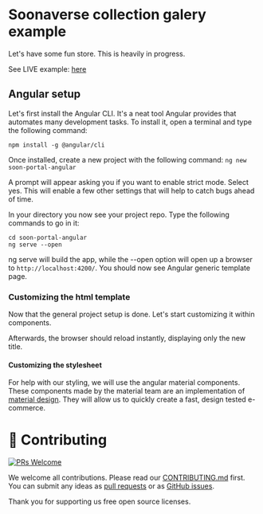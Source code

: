 # Soonaverse collection galery example
Let's have some fun store. This is heavily in progress.

See LIVE example: [here](https://soonaverse.github.io/soon-portal-angular/) 

## Angular setup

Let's first install the Angular CLI. It's a neat tool Angular provides that automates many development tasks. To install it, open a terminal and type the following command:

`npm install -g @angular/cli`

Once installed, create a new project with the following command:
`ng new soon-portal-angular`

A prompt will appear asking you if you want to enable strict mode. Select yes. This will enable a few other settings that will help to catch bugs ahead of time.

In your directory you now see your project repo. Type the following commands to go in it:
```
cd soon-portal-angular
ng serve --open
```
ng serve will build the app, while the --open option will open up a browser to `http://localhost:4200/`. You should now see Angular generic template page.

### Customizing the html template
Now that the general project setup is done. Let's start customizing it within components.

Afterwards, the browser should reload instantly, displaying only the new title.

#### Customizing the stylesheet

For help with our styling, we will use the angular material components. These components made by the material team are an implementation of [material design](https://material.io/). They will allow us to quickly create a fast, design tested e-commerce.

# 🤝 Contributing

[![PRs Welcome](https://img.shields.io/badge/PRs-welcome-brightgreen.svg?style=flat-square)](https://github.com/soonaverse/soonaverse/pulls)

We welcome all contributions. Please read our [CONTRIBUTING.md](https://github.com/soonaverse/soonaverse/blob/master/CONTRIBUTING.md) first. You can submit any ideas as [pull requests](https://github.com/soonaverse/soonaverse/pulls) or as [GitHub issues](https://github.com/soonaverse/soonaverse/issues).

Thank you for supporting us free open source licenses.
